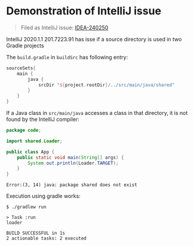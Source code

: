 # Demonstration of IntelliJ issue

> Filed as IntelliJ issue: [IDEA-240250](https://youtrack.jetbrains.com/issue/IDEA-240250)

IntelliJ 2020.1.1 201.7223.91 has isse if a source directory is used in two Gradle projects

The `build.gradle` in `buildSrc` has following entry:

```groovy
sourceSets{
    main {
        java {
            srcDir "${project.rootDir}/../src/main/java/shared"
        }
    }
}
```

If a Java class in `src/main/java` accesses a class in that directory, it is not found by the IntelliJ compiler:

```java
package code;

import shared.Loader;

public class App {
    public static void main(String[] args) {
        System.out.println(Loader.TARGET);
    }
}
```

```text
Error:(3, 14) java: package shared does not exist
```

Execution using gradle works:

```terminal
$ ./gradlew run

> Task :run
loader

BUILD SUCCESSFUL in 1s
2 actionable tasks: 2 executed
```
